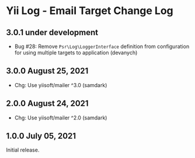 # Yii Log - Email Target Change Log


## 3.0.1 under development

- Bug #28: Remove `Psr\Log\LoggerInterface` definition from configuration for using multiple targets to application (devanych)


## 3.0.0 August 25, 2021

- Chg: Use yiisoft/mailer ^3.0 (samdark)

## 2.0.0 August 24, 2021

- Chg: Use yiisoft/mailer ^2.0 (samdark)

## 1.0.0 July 05, 2021

Initial release.
